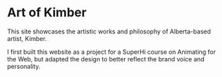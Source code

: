 <h1>Art of Kimber</h1>
<p>This site showcases the artistic works and philosophy of Alberta-based artist, Kimber.</p>
<p>I first built this website as a project for a SuperHi course on Animating for the Web, but adapted the design to better reflect the brand voice and personality.</p>
